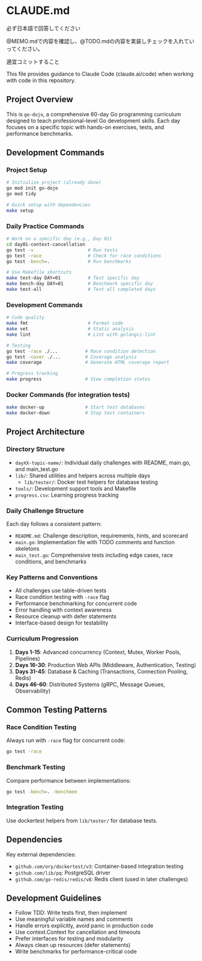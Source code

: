 # CLAUDE.md
必ず日本語で回答してください

@MEMO.mdで内容を確認し、@TODO.mdの内容を実装しチェックを入れていってください。

適宜コミットすること

This file provides guidance to Claude Code (claude.ai/code) when working with code in this repository.

## Project Overview

This is `go-dojo`, a comprehensive 60-day Go programming curriculum designed to teach professional-level Go development skills. Each day focuses on a specific topic with hands-on exercises, tests, and performance benchmarks.

## Development Commands

### Project Setup
```bash
# Initialize project (already done)
go mod init go-dojo
go mod tidy

# Quick setup with dependencies
make setup
```

### Daily Practice Commands
```bash
# Work on a specific day (e.g., Day 01)
cd day01-context-cancellation
go test -v                    # Run tests
go test -race                 # Check for race conditions
go test -bench=.              # Run benchmarks

# Use Makefile shortcuts
make test-day DAY=01          # Test specific day
make bench-day DAY=01         # Benchmark specific day
make test-all                 # Test all completed days
```

### Development Commands
```bash
# Code quality
make fmt                      # Format code
make vet                      # Static analysis
make lint                     # Lint with golangci-lint

# Testing
go test -race ./...          # Race condition detection
go test -cover ./...         # Coverage analysis
make coverage                # Generate HTML coverage report

# Progress tracking
make progress                # View completion status
```

### Docker Commands (for integration tests)
```bash
make docker-up               # Start test databases
make docker-down             # Stop test containers
```

## Project Architecture

### Directory Structure
- `dayXX-topic-name/`: Individual daily challenges with README, main.go, and main_test.go
- `lib/`: Shared utilities and helpers across multiple days
  - `lib/tester/`: Docker test helpers for database testing
- `tools/`: Development support tools and Makefile
- `progress.csv`: Learning progress tracking

### Daily Challenge Structure
Each day follows a consistent pattern:
- `README.md`: Challenge description, requirements, hints, and scorecard
- `main.go`: Implementation file with TODO comments and function skeletons
- `main_test.go`: Comprehensive tests including edge cases, race conditions, and benchmarks

### Key Patterns and Conventions
- All challenges use table-driven tests
- Race condition testing with `-race` flag
- Performance benchmarking for concurrent code
- Error handling with context awareness
- Resource cleanup with defer statements
- Interface-based design for testability

### Curriculum Progression
1. **Days 1-15**: Advanced concurrency (Context, Mutex, Worker Pools, Pipelines)
2. **Days 16-30**: Production Web APIs (Middleware, Authentication, Testing)
3. **Days 31-45**: Database & Caching (Transactions, Connection Pooling, Redis)
4. **Days 46-60**: Distributed Systems (gRPC, Message Queues, Observability)

## Common Testing Patterns

### Race Condition Testing
Always run with `-race` flag for concurrent code:
```bash
go test -race
```

### Benchmark Testing
Compare performance between implementations:
```bash
go test -bench=. -benchmem
```

### Integration Testing
Use dockertest helpers from `lib/tester/` for database tests.

## Dependencies

Key external dependencies:
- `github.com/ory/dockertest/v3`: Container-based integration testing
- `github.com/lib/pq`: PostgreSQL driver
- `github.com/go-redis/redis/v8`: Redis client (used in later challenges)

## Development Guidelines

- Follow TDD: Write tests first, then implement
- Use meaningful variable names and comments
- Handle errors explicitly, avoid panic in production code
- Use context.Context for cancellation and timeouts
- Prefer interfaces for testing and modularity
- Always clean up resources (defer statements)
- Write benchmarks for performance-critical code
